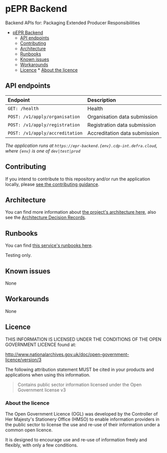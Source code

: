 # pEPR Backend

Backend APIs for: Packaging Extended Producer Responsibilities

<!-- TOC -->

- [pEPR Backend](#pepr-backend)
  - [API endpoints](#api-endpoints)
  - [Contributing](#contributing)
  - [Architecture](#architecture)
  - [Runbooks](#runbooks)
  - [Known issues](#known-issues)
  - [Workarounds](#workarounds)
  - [Licence](#licence) \* [About the licence](#about-the-licence)
  <!-- TOC -->

## API endpoints

| Endpoint                        | Description                   |
| :------------------------------ | :---------------------------- |
| `GET: /health`                  | Health                        |
| `POST: /v1/apply/organisation`  | Organisation data submission  |
| `POST: /v1/apply/registration`  | Registration data submission  |
| `POST: /v1/apply/accreditation` | Accreditation data submission |

_The application runs at `https://epr-backend.{env}.cdp-int.defra.cloud`, where `{env}` is one of `dev|test|prod`_

## Contributing

If you intend to contribute to this repository and/or run the application locally, please [see the contributing guidance](./CONTRIBUTING.md).

## Architecture

You can find more information about [the project's architecture here](./docs/architecture/index.md),
also see the [Architecture Decision Records](docs/architecture/decisions/index.md).

## Runbooks

You can find [this service's runbooks here](https://eaflood.atlassian.net/wiki/spaces/MWR/pages/5873762458/Runbooks).

Testing only.

## Known issues

None

## Workarounds

None

## Licence

THIS INFORMATION IS LICENSED UNDER THE CONDITIONS OF THE OPEN GOVERNMENT LICENCE found at:

<http://www.nationalarchives.gov.uk/doc/open-government-licence/version/3>

The following attribution statement MUST be cited in your products and applications when using this information.

> Contains public sector information licensed under the Open Government license v3

### About the licence

The Open Government Licence (OGL) was developed by the Controller of Her Majesty's Stationery Office (HMSO) to enable
information providers in the public sector to license the use and re-use of their information under a common open
licence.

It is designed to encourage use and re-use of information freely and flexibly, with only a few conditions.
